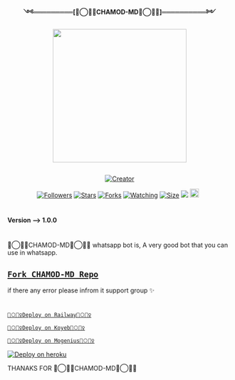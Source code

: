 <p align="center"> 
<b>༺═════════[🦑⃝🧚‍♀️CHAMOD-MD🦑⃝🧚‍♀️]══════════༻</b>
</p>
<p align="center"> 
<img src="https://telegra.ph/file/85d754568883e4b77bfdd.jpg" width="300" height="300"/>
</p>
<p align="center">
  <a href="#"><img src="http://readme-typing-svg.herokuapp.com?font=Fira+Code&pause=1000&width=435&lines=🦑⃝🧚‍♀️CHAMOD-MD🦑⃝🧚‍♀️+Whatsapp+Multidevice+Bot+;Created+By+X-Notiya" alt="">
</p>
<p align="center">
<a href="#"><img title="Creator" src="https://img.shields.io/badge/Creator-X-Notiya-blue.svg?style=for-the-badge&logo=github"></a>
</p>
<p align="center">
<a href="https://github.com/X-Notiya?tab=followers"><img title="Followers" src="https://img.shields.io/github/followers/AlipBot?color=green&style=flat-square"></a>
<a href="https://github.com/X-Notiya/CHAMOD-MD/stargazers/"><img title="Stars" src="https://img.shields.io/github/stars/X-Notiya/CHAMOD-MD?color=white&style=flat-square"></a>
<a href="https://github.com/X-Notiya/CHAMOD-MD/network/members"><img title="Forks" src="https://img.shields.io/github/forks/X-Notiya/CHAMOD-MD?color=yellow&style=flat-square"></a>
<a href="https://github.com/X-Notiya/CHAMOD-MD/watchers"><img title="Watching" src="https://img.shields.io/github/watchers/X-Notiya/CHAMOD-MD?label=Watchers&color=red&style=flat-square"></a>
<a href="https://github.com/X-Notiya/CHAMOD-MD/"><img title="Size" src="https://img.shields.io/github/repo-size/AlipBot/Api-Alpis?style=flat-square&color=darkred"></a>
<a href="https://hits.seeyoufarm.com"><img src="https://hits.seeyoufarm.com/api/count/incr/badge.svg?url=https://github.com/X-Notiya/CHAMOD-MD/%2Fhit-counter&count_bg=%2379C83D&title_bg=%23555555&icon=probot.svg&icon_color=%2304FF00&title=hits&edge_flat=false"/></a>
<a href="https://github.com/X-Notiya/CHAMOD-MD/graphs/commit-activity"><img height="20" src="https://img.shields.io/badge/Maintained-No-red.svg"></a>&nbsp;&nbsp;
</p>

# 

<b>Version --> 1.0.0</b>
# 
🦑⃝🧚‍♀️CHAMOD-MD🦑⃝🧚‍♀️ whatsapp bot is,
A very good bot that you can use in whatsapp.

## [`Fork CHAMOD-MD Repo`](https://github.com/X-Notiya/CHAMOD-MD/fork)





  if there any error please infrom it support group ✨
# 

[`🦑⃝🧚‍♀️Deploy on Railway🦑⃝🧚‍♀️`](https://railway.app?referralCode=FnnJ_C)

[`🦑⃝🧚‍♀️Deploy on Koyeb🦑⃝🧚‍♀️`](https://app.koyeb.com/)

[`🦑⃝🧚‍♀️Deploy on Mogenius🦑⃝🧚‍♀️`](https://studio.mogenius.com/)

[![Deploy on heroku](https://www.herokucdn.com/deploy/button.svg)](https://dashboard.heroku.com/new?button-url=https://github.com/Chamo/CHAMOD-MD&template=https://github.com/X-Notiya/CHAMOD-MD.git)

  
THANAKS FOR 🦑⃝🧚‍♀️CHAMOD-MD🦑⃝🧚‍♀️
